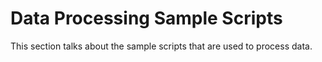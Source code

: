 # Data Processing Sample Scripts

This section talks about the sample scripts that are used to process data.

